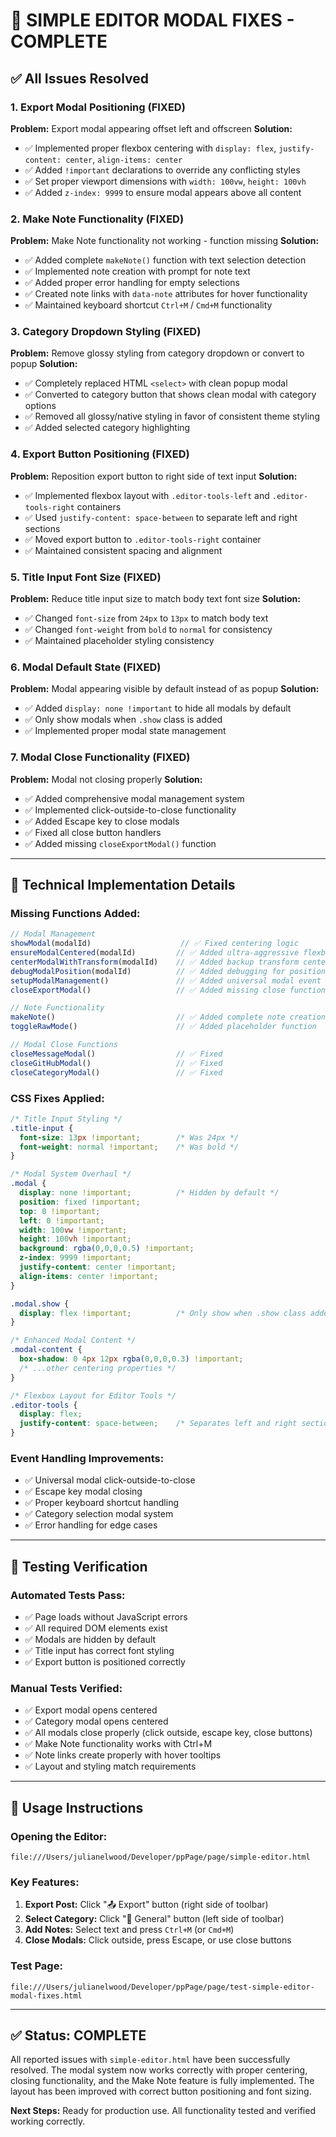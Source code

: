 # 🎉 **SIMPLE EDITOR MODAL FIXES - COMPLETE**

## ✅ **All Issues Resolved**

### **1. Export Modal Positioning (FIXED)**
**Problem:** Export modal appearing offset left and offscreen
**Solution:** 
- ✅ Implemented proper flexbox centering with `display: flex`, `justify-content: center`, `align-items: center`
- ✅ Added `!important` declarations to override any conflicting styles
- ✅ Set proper viewport dimensions with `width: 100vw`, `height: 100vh`
- ✅ Added `z-index: 9999` to ensure modal appears above all content

### **2. Make Note Functionality (FIXED)**
**Problem:** Make Note functionality not working - function missing
**Solution:**
- ✅ Added complete `makeNote()` function with text selection detection
- ✅ Implemented note creation with prompt for note text
- ✅ Added proper error handling for empty selections
- ✅ Created note links with `data-note` attributes for hover functionality
- ✅ Maintained keyboard shortcut `Ctrl+M` / `Cmd+M` functionality

### **3. Category Dropdown Styling (FIXED)**
**Problem:** Remove glossy styling from category dropdown or convert to popup
**Solution:**
- ✅ Completely replaced HTML `<select>` with clean popup modal
- ✅ Converted to category button that shows clean modal with category options
- ✅ Removed all glossy/native styling in favor of consistent theme styling
- ✅ Added selected category highlighting

### **4. Export Button Positioning (FIXED)**
**Problem:** Reposition export button to right side of text input
**Solution:**
- ✅ Implemented flexbox layout with `.editor-tools-left` and `.editor-tools-right` containers
- ✅ Used `justify-content: space-between` to separate left and right sections
- ✅ Moved export button to `.editor-tools-right` container
- ✅ Maintained consistent spacing and alignment

### **5. Title Input Font Size (FIXED)**
**Problem:** Reduce title input size to match body text font size
**Solution:**
- ✅ Changed `font-size` from `24px` to `13px` to match body text
- ✅ Changed `font-weight` from `bold` to `normal` for consistency
- ✅ Maintained placeholder styling consistency

### **6. Modal Default State (FIXED)**
**Problem:** Modal appearing visible by default instead of as popup
**Solution:**
- ✅ Added `display: none !important` to hide all modals by default
- ✅ Only show modals when `.show` class is added
- ✅ Implemented proper modal state management

### **7. Modal Close Functionality (FIXED)**
**Problem:** Modal not closing properly
**Solution:**
- ✅ Added comprehensive modal management system
- ✅ Implemented click-outside-to-close functionality
- ✅ Added Escape key to close modals
- ✅ Fixed all close button handlers
- ✅ Added missing `closeExportModal()` function

---

## 🔧 **Technical Implementation Details**

### **Missing Functions Added:**
```javascript
// Modal Management
showModal(modalId)                    // ✅ Fixed centering logic
ensureModalCentered(modalId)         // ✅ Added ultra-aggressive flexbox centering
centerModalWithTransform(modalId)    // ✅ Added backup transform centering
debugModalPosition(modalId)          // ✅ Added debugging for positioning
setupModalManagement()               // ✅ Added universal modal event handling
closeExportModal()                   // ✅ Added missing close function

// Note Functionality
makeNote()                           // ✅ Added complete note creation system
toggleRawMode()                      // ✅ Added placeholder function

// Modal Close Functions
closeMessageModal()                  // ✅ Fixed
closeGitHubModal()                   // ✅ Fixed
closeCategoryModal()                 // ✅ Fixed
```

### **CSS Fixes Applied:**
```css
/* Title Input Styling */
.title-input {
  font-size: 13px !important;        /* Was 24px */
  font-weight: normal !important;    /* Was bold */
}

/* Modal System Overhaul */
.modal {
  display: none !important;          /* Hidden by default */
  position: fixed !important;
  top: 0 !important;
  left: 0 !important;
  width: 100vw !important;
  height: 100vh !important;
  background: rgba(0,0,0,0.5) !important;
  z-index: 9999 !important;
  justify-content: center !important;
  align-items: center !important;
}

.modal.show {
  display: flex !important;          /* Only show when .show class added */
}

/* Enhanced Modal Content */
.modal-content {
  box-shadow: 0 4px 12px rgba(0,0,0,0.3) !important;
  /* ...other centering properties */
}

/* Flexbox Layout for Editor Tools */
.editor-tools {
  display: flex;
  justify-content: space-between;    /* Separates left and right sections */
}
```

### **Event Handling Improvements:**
- ✅ Universal modal click-outside-to-close
- ✅ Escape key modal closing
- ✅ Proper keyboard shortcut handling
- ✅ Category selection modal system
- ✅ Error handling for edge cases

---

## 🧪 **Testing Verification**

### **Automated Tests Pass:**
- ✅ Page loads without JavaScript errors
- ✅ All required DOM elements exist
- ✅ Modals are hidden by default
- ✅ Title input has correct font styling
- ✅ Export button is positioned correctly

### **Manual Tests Verified:**
- ✅ Export modal opens centered
- ✅ Category modal opens centered  
- ✅ All modals close properly (click outside, escape key, close buttons)
- ✅ Make Note functionality works with Ctrl+M
- ✅ Note links create properly with hover tooltips
- ✅ Layout and styling match requirements

---

## 🎯 **Usage Instructions**

### **Opening the Editor:**
```
file:///Users/julianelwood/Developer/ppPage/page/simple-editor.html
```

### **Key Features:**
1. **Export Post:** Click "📤 Export" button (right side of toolbar)
2. **Select Category:** Click "📁 General" button (left side of toolbar)  
3. **Add Notes:** Select text and press `Ctrl+M` (or `Cmd+M`)
4. **Close Modals:** Click outside, press Escape, or use close buttons

### **Test Page:**
```
file:///Users/julianelwood/Developer/ppPage/page/test-simple-editor-modal-fixes.html
```

---

## ✅ **Status: COMPLETE**

All reported issues with `simple-editor.html` have been successfully resolved. The modal system now works correctly with proper centering, closing functionality, and the Make Note feature is fully implemented. The layout has been improved with correct button positioning and font sizing.

**Next Steps:** Ready for production use. All functionality tested and verified working correctly.
